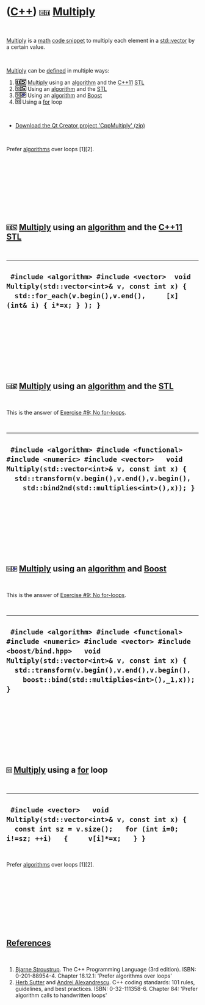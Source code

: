 
 

 

 

 

 

([C++](Cpp.md)) ![C++98](PicCpp98.png)![C++11](PicCpp11.png) [Multiply](CppMultiply.md)
=========================================================================================

 

[Multiply](CppMultiply.md) is a [math](CppMath.md) [code
snippet](CppCodeSnippets.md) to multiply each element in a
[std::vector](CppVector.md) by a certain value.

 

[Multiply](CppMultiply.md) can be [defined](CppDefinition.md) in
multiple ways:

1.  ![C++11](PicCpp11.png)![STL](PicStl.png) [Multiply](CppMultiply.md)
    using an [algorithm](CppAlgorithm.md) and the [C++11](Cpp11.md)
    [STL](CppStl.md)
2.  ![C++98](PicCpp98.png)![STL](PicStl.png) Using an
    [algorithm](CppAlgorithm.md) and the [STL](CppStl.md)
3.  ![C++98](PicCpp98.png)![Boost](PicBoost.png) Using an
    [algorithm](CppAlgorithm.md) and [Boost](CppBoost.md)
4.  ![C++98](PicCpp98.png) Using a [for](CppFor.md) loop

 

-   [Download the Qt Creator project
    'CppMultiply' (zip)](CppMultiply.zip)

 

Prefer [algorithms](CppAlgorithm.md) over loops \[1\]\[2\].

 

 

 

 

 

![C++11](PicCpp11.png)![STL](PicStl.png) [Multiply](CppMultiply.md) using an [algorithm](CppAlgorithm.md) and the [C++11](Cpp11.md) [STL](CppStl.md)
--------------------------------------------------------------------------------------------------------------------------------------------------------

 

  ----------------------------------------------------------------------------------------------------------------------------------------------------------------
  ` #include <algorithm> #include <vector>  void Multiply(std::vector<int>& v, const int x) {   std::for_each(v.begin(),v.end(),     [x](int& i) { i*=x; } ); }`
  ----------------------------------------------------------------------------------------------------------------------------------------------------------------

 

 

 

 

 

![C++98](PicCpp98.png)![STL](PicStl.png) [Multiply](CppMultiply.md) using an [algorithm](CppAlgorithm.md) and the [STL](CppStl.md)
-------------------------------------------------------------------------------------------------------------------------------------

 

This is the answer of [Exercise \#9: No
for-loops](CppExerciseNoForLoops.md).

 

  -------------------------------------------------------------------------------------------------------------------------------------------------------------------------------------------------------------------------------------
  ` #include <algorithm> #include <functional> #include <numeric> #include <vector>   void Multiply(std::vector<int>& v, const int x) {   std::transform(v.begin(),v.end(),v.begin(),     std::bind2nd(std::multiplies<int>(),x)); }`
  -------------------------------------------------------------------------------------------------------------------------------------------------------------------------------------------------------------------------------------

 

 

 

 

 

![C++98](PicCpp98.png)![Boost](PicBoost.png) [Multiply](CppMultiply.md) using an [algorithm](CppAlgorithm.md) and [Boost](CppBoost.md)
-----------------------------------------------------------------------------------------------------------------------------------------

 

This is the answer of [Exercise \#9: No
for-loops](CppExerciseNoForLoops.md).

 

  -----------------------------------------------------------------------------------------------------------------------------------------------------------------------------------------------------------------------------------------------------------------
  ` #include <algorithm> #include <functional> #include <numeric> #include <vector> #include <boost/bind.hpp>   void Multiply(std::vector<int>& v, const int x) {   std::transform(v.begin(),v.end(),v.begin(),     boost::bind(std::multiplies<int>(),_1,x)); }`
  -----------------------------------------------------------------------------------------------------------------------------------------------------------------------------------------------------------------------------------------------------------------

 

 

 

 

 

![C++98](PicCpp98.png) [Multiply](CppMultiply.md) using a [for](CppFor.md) loop
---------------------------------------------------------------------------------

 

  --------------------------------------------------------------------------------------------------------------------------------------------------------
  ` #include <vector>   void Multiply(std::vector<int>& v, const int x) {   const int sz = v.size();   for (int i=0; i!=sz; ++i)   {     v[i]*=x;   } }`
  --------------------------------------------------------------------------------------------------------------------------------------------------------

 

Prefer [algorithms](CppAlgorithm.md) over loops \[1\]\[2\].

 

 

 

 

 

[References](CppReferences.md)
-------------------------------

 

1.  [Bjarne Stroustrup](CppBjarneStroustrup.md). The C++ Programming
    Language (3rd edition). ISBN: 0-201-88954-4. Chapter 18.12.1:
    'Prefer algorithms over loops'
2.  [Herb Sutter](CppHerbSutter.md) and [Andrei
    Alexandrescu](CppAndreiAlexandrescu.md). C++ coding standards: 101
    rules, guidelines, and best practices. ISBN: 0-32-111358-6. Chapter
    84: 'Prefer algorithm calls to handwritten loops'

 

 

 

 

 

 

